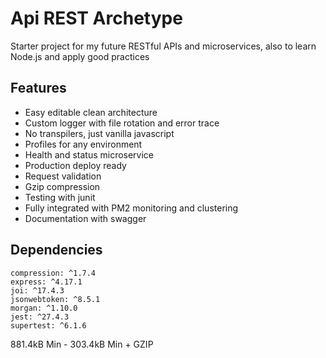 # Api REST Archetype
Starter project for my future RESTful APIs and microservices, also to learn Node.js and apply good practices 


## Features
 - Easy editable clean architecture
 - Custom logger with file rotation and error trace
 - No transpilers, just vanilla javascript
 - Profiles for any environment
 - Health and status microservice
 - Production deploy ready 
 - Request validation
 - Gzip compression
 - Testing with junit
 - Fully integrated with PM2 monitoring and clustering
 - Documentation with swagger


## Dependencies


```
compression: ^1.7.4
express: ^4.17.1
joi: ^17.4.3
jsonwebtoken: ^8.5.1
morgan: ^1.10.0
jest: ^27.4.3
supertest: ^6.1.6
```
881.4kB Min - 303.4kB Min + GZIP
